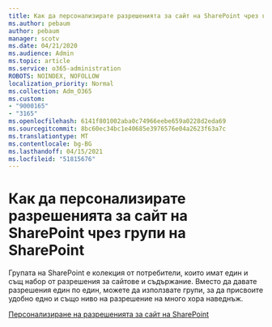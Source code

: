```yaml
---
title: Как да персонализирате разрешенията за сайт на SharePoint чрез групи на SharePoint
ms.author: pebaum
author: pebaum
manager: scotv
ms.date: 04/21/2020
ms.audience: Admin
ms.topic: article
ms.service: o365-administration
ROBOTS: NOINDEX, NOFOLLOW
localization_priority: Normal
ms.collection: Adm_O365
ms.custom:
- "9000165"
- "3165"
ms.openlocfilehash: 6141f801002aba0c74966eebe659a0228d2eda69
ms.sourcegitcommit: 8bc60ec34bc1e40685e3976576e04a2623f63a7c
ms.translationtype: MT
ms.contentlocale: bg-BG
ms.lasthandoff: 04/15/2021
ms.locfileid: "51815676"
---
```

# <a name="how-to-customize-sharepoint-site-permissions-via-sharepoint-groups"></a>Как да персонализирате разрешенията за сайт на SharePoint чрез групи на SharePoint 

Групата на SharePoint е колекция от потребители, които имат един и същ набор от разрешения за сайтове и съдържание. Вместо да давате разрешения един по един, можете да използвате групи, за да присвоите удобно едно и също ниво на разрешение на много хора наведнъж.

[Персонализиране на разрешенията за сайт на SharePoint](https://docs.microsoft.com/sharepoint/customize-sharepoint-site-permissions)